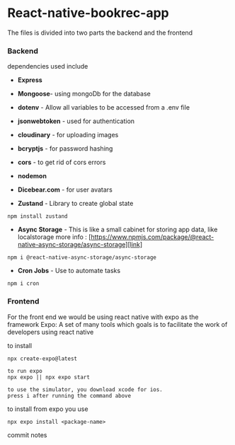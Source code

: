 # React-native-bookrec-app

The files is divided into two parts the backend and the frontend

### Backend
dependencies used include

- **Express**
-  **Mongoose**- using mongoDb for the database 
- **dotenv** - Allow all variables to be accessed from a .env file
- **jsonwebtoken** - used for authentication
- **cloudinary** - for uploading images
- **bcryptjs** - for password hashing
- **cors** - to get rid of cors errors
- **nodemon** 


- **Dicebear.com** - for user avatars
- **Zustand** - Library to create global state 
```
npm install zustand
```

- **Async Storage** - This is like a small cabinet for storing app data, like localstorage
more info : [https://www.npmjs.com/package/@react-native-async-storage/async-storage][link]
```
npm i @react-native-async-storage/async-storage
```

- **Cron Jobs** - Use to automate tasks
```
npm i cron
```

### Frontend
For the front end we would be using react native with expo as the framework
Expo: A set of many tools which goals is to facilitate the work of developers using react native

to install
```
npx create-expo@latest

to run expo
npx expo || npx expo start

to use the simulator, you download xcode for ios.
press i after running the command above

```
to install from expo you use
```
npx expo install <package-name>
```


commit notes